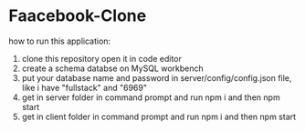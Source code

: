 # Faacebook-Clone
how to run this application:
1. clone this repository open it in code editor
2. create a schema databse on MySQL workbench 
3. put your database name and password in server/config/config.json file, like i have "fullstack" and "6969"
4. get in server folder in command prompt and run npm i and then npm start
5. get in client folder in command prompt and run npm i and then npm start
